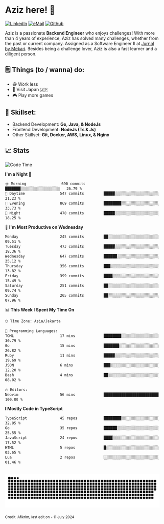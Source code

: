 # Aziz here! 👋

[![LinkedIn](https://img.shields.io/static/v1?message=afikrim&logo=linkedin&label=&color=0077B5&logoColor=white&labelColor=&style=for-the-badge)](https://www.linkedin.com/in/afikrim)
[![eMail](https://img.shields.io/static/v1?message=afikrim10@gmail.com&logo=gmail&label=&color=D14836&logoColor=white&labelColor=&style=for-the-badge)](mailto:afikrim10@gmail.com)
[![Github](https://komarev.com/ghpvc/?username=afikrim&label=Visitors&style=for-the-badge)](https://www.github.com/afikrim)

<!--Introduction-->
Aziz is a passionate **Backend Engineer** who enjoys challenges! With more than 4 years of experience, Aziz has solved many challenges, whether from the past or current company. Assigned as a Software Engineer II at [Jurnal by Mekari](https://jurnal.id). Besides being a challenge lover, Aziz is also a fast learner and a diligent person.

<!--Things TODO-->
## 🗒️ Things (to / wanna) do:

- 😆 Work less
- 🚀 Visit Japan 🇯🇵
- 🎮 Play more games

<!--Skillset-->
## 🏅 Skillset:

- Backend Development: **Go, Java, & NodeJs**
- Frontend Development: **NodeJs (Ts & Js)**
- Other Skillset: **Git, Docker, AWS, Linux, & Nginx**

## 📈 Stats  

<!--START_SECTION:waka-->
![Code Time](http://img.shields.io/badge/Code%20Time-1%2C983%20hrs%2019%20mins-blue)

**I'm a Night 🦉** 

```text
🌞 Morning                690 commits         ███████░░░░░░░░░░░░░░░░░░   26.79 % 
🌆 Daytime                547 commits         █████░░░░░░░░░░░░░░░░░░░░   21.23 % 
🌃 Evening                869 commits         ████████░░░░░░░░░░░░░░░░░   33.73 % 
🌙 Night                  470 commits         █████░░░░░░░░░░░░░░░░░░░░   18.25 % 
```
📅 **I'm Most Productive on Wednesday** 

```text
Monday                   245 commits         ██░░░░░░░░░░░░░░░░░░░░░░░   09.51 % 
Tuesday                  473 commits         █████░░░░░░░░░░░░░░░░░░░░   18.36 % 
Wednesday                647 commits         ██████░░░░░░░░░░░░░░░░░░░   25.12 % 
Thursday                 356 commits         ███░░░░░░░░░░░░░░░░░░░░░░   13.82 % 
Friday                   399 commits         ████░░░░░░░░░░░░░░░░░░░░░   15.49 % 
Saturday                 251 commits         ██░░░░░░░░░░░░░░░░░░░░░░░   09.74 % 
Sunday                   205 commits         ██░░░░░░░░░░░░░░░░░░░░░░░   07.96 % 
```


📊 **This Week I Spent My Time On** 

```text
🕑︎ Time Zone: Asia/Jakarta

💬 Programming Languages: 
TOML                     17 mins             ████████░░░░░░░░░░░░░░░░░   30.79 % 
Go                       15 mins             ███████░░░░░░░░░░░░░░░░░░   26.82 % 
Ruby                     11 mins             █████░░░░░░░░░░░░░░░░░░░░   19.69 % 
JSON                     6 mins              ███░░░░░░░░░░░░░░░░░░░░░░   12.20 % 
Bash                     4 mins              ██░░░░░░░░░░░░░░░░░░░░░░░   08.02 % 

🔥 Editors: 
Neovim                   56 mins             █████████████████████████   100.00 % 
```

**I Mostly Code in TypeScript** 

```text
TypeScript               45 repos            ████████░░░░░░░░░░░░░░░░░   32.85 % 
Go                       35 repos            ██████░░░░░░░░░░░░░░░░░░░   25.55 % 
JavaScript               24 repos            ████░░░░░░░░░░░░░░░░░░░░░   17.52 % 
HTML                     5 repos             █░░░░░░░░░░░░░░░░░░░░░░░░   03.65 % 
Lua                      2 repos             ░░░░░░░░░░░░░░░░░░░░░░░░░   01.46 % 
```




<!--END_SECTION:waka-->


<br clear="both">

<div align="center">
  <img src="https://raw.githubusercontent.com/afikrim/afikrim/output/snake.svg" alt="Snake animation" />
</div>


<sub>Credit: Afikrim, last edit on - 11 July 2024</sub>
